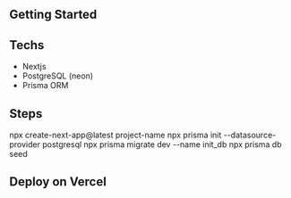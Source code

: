 ## Getting Started

## Techs
 - Nextjs
 - PostgreSQL (neon)
 - Prisma ORM

## Steps
npx create-next-app@latest project-name
npx prisma init --datasource-provider postgresql
npx prisma migrate dev --name init_db
npx prisma db seed

## Deploy on Vercel

